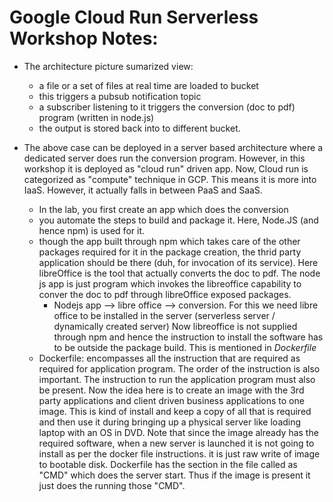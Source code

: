 # Google Cloud Run Serverless Workshop Notes:
* The architecture picture sumarized view:
    * a file or a set of files at real time are loaded to bucket
    * this triggers a pubsub notification topic
    * a subscriber listening to it triggers the conversion (doc to pdf) program (written in node.js)
    * the output is stored back into to different bucket.

* The above case can be deployed in a server based architecture where a dedicated server does run the conversion program. However, in this workshop it is deployed as "cloud run" driven app. Now, Cloud run is categorized as "compute" technique in GCP. This means it is more into IaaS. However, it actually falls in between PaaS and SaaS.
   * In the lab, you first create an app which does the conversion
   * you automate the steps to build and package it. Here, Node.JS (and hence npm) is used for it.
   * though the app built through npm which takes care of the other packages required for it in the package creation, the thrid party application should be there (duh, for invocation of its service). Here libreOffice is the tool that actually converts the doc to pdf. The node js app is just program which invokes the libreoffice capability to conver the doc to pdf through libreOffice exposed packages.
      * Nodejs app --> libre office --> conversion.
   For this we need libre office to be installed in the server (serverless server / dynamically created server) Now libreoffice is not supplied through npm and hence the instruction to install the software has to be outside the package build. This is mentioned in *Dockerfile*
   * Dockerfile: encompasses all the instruction that are required as required for application program. The order of the instruction is also important. The instruction to run the application program must also be present. Now the idea here is to create an image with the 3rd party applications and client driven business applications to one image. This is kind of install and keep a copy of all that is required and then use it during bringing up a physical server like loading laptop with an OS in DVD. Note that since the image already has the required software, when a new server is launched it is not going to install as per the docker file instructions. it is just raw write of image to bootable disk. Dockerfile has the section in the file called as "CMD" which does the server start. Thus if the image is present it just does the running those "CMD".
   
